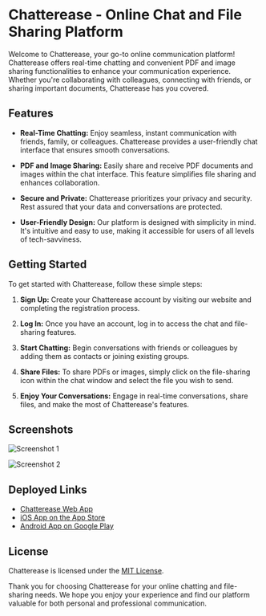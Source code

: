 # Chatterease - Online Chat and File Sharing Platform

Welcome to Chatterease, your go-to online communication platform! Chatterease offers real-time chatting and convenient PDF and image sharing functionalities to enhance your communication experience. Whether you're collaborating with colleagues, connecting with friends, or sharing important documents, Chatterease has you covered.

## Features

- **Real-Time Chatting:** Enjoy seamless, instant communication with friends, family, or colleagues. Chatterease provides a user-friendly chat interface that ensures smooth conversations.

- **PDF and Image Sharing:** Easily share and receive PDF documents and images within the chat interface. This feature simplifies file sharing and enhances collaboration.

- **Secure and Private:** Chatterease prioritizes your privacy and security. Rest assured that your data and conversations are protected.

- **User-Friendly Design:** Our platform is designed with simplicity in mind. It's intuitive and easy to use, making it accessible for users of all levels of tech-savviness.

## Getting Started

To get started with Chatterease, follow these simple steps:

1. **Sign Up:** Create your Chatterease account by visiting our website and completing the registration process.

2. **Log In:** Once you have an account, log in to access the chat and file-sharing features.

3. **Start Chatting:** Begin conversations with friends or colleagues by adding them as contacts or joining existing groups.

4. **Share Files:** To share PDFs or images, simply click on the file-sharing icon within the chat window and select the file you wish to send.

5. **Enjoy Your Conversations:** Engage in real-time conversations, share files, and make the most of Chatterease's features.

## Screenshots

![Screenshot 1](screenshots/screenshot1.png)

![Screenshot 2](screenshots/screenshot2.png)

## Deployed Links

- [Chatterease Web App](https://www.chatterease.com)
- [iOS App on the App Store](https://itunes.apple.com/app/chatterease)
- [Android App on Google Play](https://play.google.com/store/apps/details?id=com.chatterease)

## License

Chatterease is licensed under the [MIT License](LICENSE.md).

Thank you for choosing Chatterease for your online chatting and file-sharing needs. We hope you enjoy your experience and find our platform valuable for both personal and professional communication.
